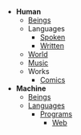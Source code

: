 - **Human** 
  - [Beings](https://github.com/MechatronicBeing/HumanBeings)
  - Languages
    - [Spoken](https://github.com//MechatronicBeing/HumanLanguageSpoken)
    - [Written](https://github.com//MechatronicBeing/HumanLanguageWritten)
  - [World](https://github.com//MechatronicBeing/HumanWorld)
  - [Music](https://github.com//MechatronicBeing/HumanMusic)
  - Works
    - [Comics](https://github.com//MechatronicBeing/HumanWorksComics)
- **Machine**
  - [Beings](https://github.com//MechatronicBeing/MachineBeings)
  - [Languages](https://github.com//MechatronicBeing/MachineLanguages)
    - [Programs](https://github.com//MechatronicBeing/MachinePrograms)
      - [Web](https://github.com//MechatronicBeing/MachineProgramsWeb)
